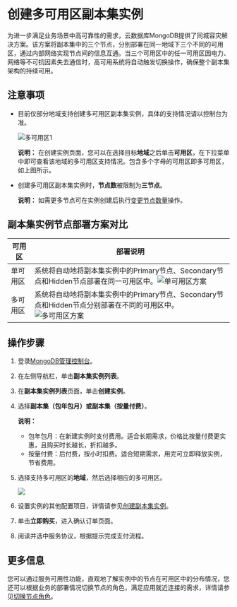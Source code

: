 # 创建多可用区副本集实例

为进一步满足业务场景中高可靠性的需求，云数据库MongoDB提供了同城容灾解决方案。该方案将副本集中的三个节点，分别部署在同一地域下三个不同的可用区，通过内部网络实现节点间的信息互通。当三个可用区中的任一可用区因电力、网络等不可抗因素失去通信时，高可用系统将自动触发切换操作，确保整个副本集架构的持续可用。

## 注意事项

-   目前仅部分地域支持创建多可用区副本集实例，具体的支持情况请以控制台为准。

    ![多可用区1](https://static-aliyun-doc.oss-accelerate.aliyuncs.com/assets/img/zh-CN/5129271161/p232864.png)

    **说明：** 在创建实例页面，您可以在选择目标**地域**之后单击**可用区**，在下拉菜单中即可查看该地域的多可用区支持情况。包含多个字母的可用区即多可用区，如上图所示。

-   创建多可用区副本集实例时，**节点数**被限制为**三节点**。

    **说明：** 如需更多节点可在实例创建后执行[变更节点数量](/intl.zh-CN/用户指南/实例管理/变更实例配置/变更副本集实例节点数.md)操作。


## 副本集实例节点部署方案对比

|可用区|部署说明|
|---|----|
|单可用区|系统将自动地将副本集实例中的Primary节点、Secondary节点和Hidden节点部署在同一可用区中。![单可用区方案](https://static-aliyun-doc.oss-accelerate.aliyuncs.com/assets/img/zh-CN/7256819951/p33038.png) |
|多可用区|系统将自动地将副本集实例中的Primary节点、Secondary节点和Hidden节点分别部署在不同的可用区中。![多可用区方案](https://static-aliyun-doc.oss-accelerate.aliyuncs.com/assets/img/zh-CN/7256819951/p39357.png) |

## 操作步骤

1.  登录[MongoDB管理控制台](https://mongodb.console.aliyun.com/)。

2.  在左侧导航栏，单击**副本集实例列表**。

3.  在**副本集实例列表**页面，单击**创建实例**。

4.  选择**副本集（包年包月）**或**副本集（按量付费）**。

    **说明：**

    -   包年包月：在新建实例时支付费用。适合长期需求，价格比按量付费更实惠，且购买时长越长，折扣越多。
    -   按量付费：后付费，按小时扣费。适合短期需求，用完可立即释放实例，节省费用。
5.  选择支持多可用区的**地域**，然后选择相应的多可用区。

    ![](https://static-aliyun-doc.oss-accelerate.aliyuncs.com/assets/img/zh-CN/8256819951/p33041.png)

6.  设置实例的其他配置项目，详情请参见[创建副本集实例](/intl.zh-CN/快速入门/创建实例/创建副本集实例.md)。

7.  单击**立即购买**，进入确认订单页面。

8.  阅读并选中服务协议，根据提示完成支付流程。


## 更多信息

您可以通过服务可用性功能，直观地了解实例中的节点在可用区中的分布情况，您还可以根据业务的部署情况切换节点的角色，满足应用就近连接的需求，详情请参见[切换节点角色](/intl.zh-CN/用户指南/实例管理/切换节点角色.md)。

